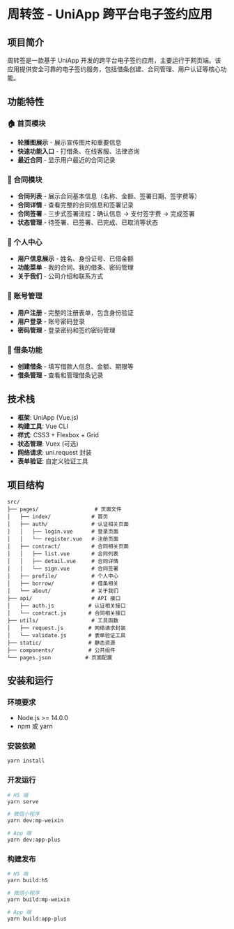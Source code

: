 # 周转签 - UniApp 跨平台电子签约应用

## 项目简介

周转签是一款基于 UniApp 开发的跨平台电子签约应用，主要运行于网页端。该应用提供安全可靠的电子签约服务，包括借条创建、合同管理、用户认证等核心功能。

## 功能特性

### 🏠 首页模块
- **轮播图展示** - 展示宣传图片和重要信息
- **快速功能入口** - 打借条、在线客服、法律咨询
- **最近合同** - 显示用户最近的合同记录

### 📄 合同模块
- **合同列表** - 展示合同基本信息（名称、金额、签署日期、签字费等）
- **合同详情** - 查看完整的合同信息和签署记录
- **合同签署** - 三步式签署流程：确认信息 → 支付签字费 → 完成签署
- **状态管理** - 待签署、已签署、已完成、已取消等状态

### 👤 个人中心
- **用户信息展示** - 姓名、身份证号、已借金额
- **功能菜单** - 我的合同、我的借条、密码管理
- **关于我们** - 公司介绍和联系方式

### 🔐 账号管理
- **用户注册** - 完整的注册表单，包含身份验证
- **用户登录** - 账号密码登录
- **密码管理** - 登录密码和签约密码管理

### 📝 借条功能
- **创建借条** - 填写借款人信息、金额、期限等
- **借条管理** - 查看和管理借条记录

## 技术栈

- **框架**: UniApp (Vue.js)
- **构建工具**: Vue CLI
- **样式**: CSS3 + Flexbox + Grid
- **状态管理**: Vuex (可选)
- **网络请求**: uni.request 封装
- **表单验证**: 自定义验证工具

## 项目结构

```
src/
├── pages/                  # 页面文件
│   ├── index/             # 首页
│   ├── auth/              # 认证相关页面
│   │   ├── login.vue      # 登录页面
│   │   └── register.vue   # 注册页面
│   ├── contract/          # 合同相关页面
│   │   ├── list.vue       # 合同列表
│   │   ├── detail.vue     # 合同详情
│   │   └── sign.vue       # 合同签署
│   ├── profile/           # 个人中心
│   ├── borrow/            # 借条相关
│   └── about/             # 关于我们
├── api/                   # API 接口
│   ├── auth.js           # 认证相关接口
│   └── contract.js       # 合同相关接口
├── utils/                 # 工具函数
│   ├── request.js        # 网络请求封装
│   └── validate.js       # 表单验证工具
├── static/               # 静态资源
├── components/           # 公共组件
└── pages.json           # 页面配置
```

## 安装和运行

### 环境要求
- Node.js >= 14.0.0
- npm 或 yarn

### 安装依赖
```bash
yarn install
```

### 开发运行
```bash
# H5 端
yarn serve

# 微信小程序
yarn dev:mp-weixin

# App 端
yarn dev:app-plus
```

### 构建发布
```bash
# H5 端
yarn build:h5

# 微信小程序
yarn build:mp-weixin

# App 端
yarn build:app-plus
```
